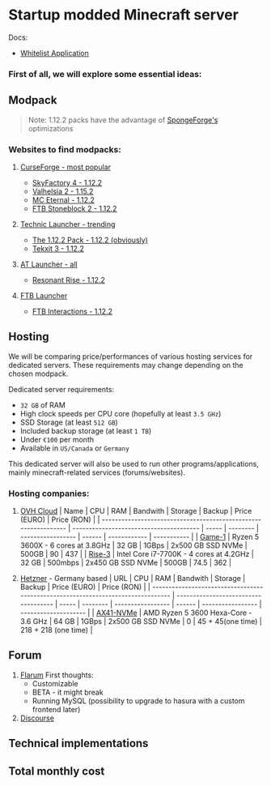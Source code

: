 # Startup modded Minecraft server

Docs:
- [Whitelist Application](./WHITELIST_APPLICATION.md)


### First of all, we will explore some essential ideas:

## Modpack

> Note: 1.12.2 packs have the advantage of [SpongeForge's](https://www.spongepowered.org/downloads/spongeforge/stable) optimizations

### Websites to find modpacks:

1. [CurseForge - most popular](https://www.curseforge.com/minecraft/modpacks?filter-sort=4)

   - [SkyFactory 4 - 1.12.2](https://www.curseforge.com/minecraft/modpacks/skyfactory-4)
   - [Valhelsia 2 - 1.15.2](https://www.curseforge.com/minecraft/modpacks/valhelsia-2)
   - [MC Eternal - 1.12.2](https://www.curseforge.com/minecraft/modpacks/minecraft-eternal)
   - [FTB Stoneblock 2 - 1.12.2](https://www.curseforge.com/minecraft/modpacks/ftb-presents-stoneblock-2)

2. [Technic Launcher - trending](https://www.technicpack.net/modpacks)
   - [The 1.12.2 Pack - 1.12.2 (obviously)](https://www.technicpack.net/modpack/the-1122-pack.1406454)
   - [Tekxit 3 - 1.12.2](https://www.technicpack.net/modpack/tekxit-3-official-1122.1253751)
3. [AT Launcher - all](https://atlauncher.com/packs/all)
   - [Resonant Rise - 1.12.2](https://atlauncher.com/pack/ResonantRise)
4. [FTB Launcher](https://www.feed-the-beast.com/modpack)
   - [FTB Interactions - 1.12.2](https://www.feed-the-beast.com/modpack/ftb_interactions)

## Hosting

We will be comparing price/performances of various hosting services for dedicated servers. These requirements may change depending on the chosen modpack.

Dedicated server requirements:

- `32 GB` of RAM
- High clock speeds per CPU core (hopefully at least `3.5 GHz`)
- SSD Storage (at least `512 GB`)
- Included backup storage (at least `1 TB`)
- Under `€100` per month
- Available in `US/Canada` or `Germany`

This dedicated server will also be used to run other programs/applications, mainly minecraft-related services (forums/websites).

### Hosting companies:

1.  [OVH Cloud](https://www.ovhcloud.com/en-ie/bare-metal/)
    | Name | CPU | RAM | Bandwith | Storage | Backup | Price (EURO) | Price (RON) |
    | --------------------------------------------------------------- | --------------------------------------- | ----- | -------- | ----------------- | ------ | ------------ | ----------- |
    | [Game-1](https://www.ovhcloud.com/en-ie/bare-metal/game/game-1) | Ryzen 5 3600X - 6 cores at 3.8GHz | 32 GB | 1GBps | 2x500 GB SSD NVMe | 500GB | 90 | 437 |
    | [Rise-3](https://www.ovhcloud.com/en-ie/bare-metal/rise/rise-3) | Intel Core i7-7700K - 4 cores at 4.2GHz | 32 GB | 500mbps | 2x450 GB SSD NVMe | 500GB | 74.5 | 362 |

2.  [Hetzner](https://www.hetzner.com/dedicated-rootserver) - Germany based
    | URL | CPU | RAM | Bandwith | Storage | Backup | Price (EURO) | Price (RON) |
    | -------------------------------------------------------------------------------- | ------------------------------------ | ----- | -------- | ----------------- | ------ | ----------------- | -------------------- |
    | [AX41-NVMe](https://www.hetzner.com/dedicated-rootserver/ax41-nvme/configurator) | AMD Ryzen 5 3600 Hexa-Core - 3.6 GHz | 64 GB | 1GBps | 2x500 GB SSD NVMe | 0 | 45 + 45(one time) | 218 + 218 (one time) |

## Forum

1. [Flarum](https://flarum.org/)
   First thoughts:
   - Customizable
   - BETA - it might break
   - Running MySQL (possibility to upgrade to hasura with a custom frontend later)
2. [Discourse](https://www.discourse.org/)

## Technical implementations

## Total monthly cost
